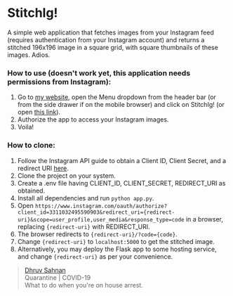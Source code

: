 # StitchIg!

A simple web application that fetches images from your Instagram feed (requires authentication from your Instagram account) and returns a stitched 196x196 image in a square grid, with square thumbnails of these images. Adios.

### How to use (doesn't work yet, this application needs permissions from Instagram): 
1. Go to [my website](https://dhruvs009.github.io/me/), open the Menu dropdown from the header bar (or from the side drawer if on the mobile browser) and click on StitchIg! (or open [this link](https://www.instagram.com/oauth/authorize?client_id=3311032495590903&redirect_uri=https://stitchig.herokuapp.com/&scope=user_profile,user_media&response_type=code)).
2. Authorize the app to access your Instagram images.
3. Voila!

### How to clone:
1. Follow the Instagram API guide to obtain a Client ID, Client Secret, and a redirect URI [here](https://developers.facebook.com/docs/instagram-basic-display-api/getting-started).
2. Clone the project on your system.
3. Create a .env file having CLIENT_ID, CLIENT_SECRET, REDIRECT_URI as obtained.
4. Install all dependencies and run `python app.py`.
5. Open `https://www.instagram.com/oauth/authorize?client_id=3311032495590903&redirect_uri={redirect-uri}&scope=user_profile,user_media&response_type=code` in a browser, replacing `{redirect-uri}` with REDIRECT_URI.
6. The browser redirects to `{redirect-uri}/?code={code}`.
7. Change `{redirect-uri}` to `localhost:5000` to get the stitched image.
8. Alternatively, you may deploy the Flask app to some hosting service, and change `{redirect-uri}` as per your convenience.


> [Dhruv Sahnan](https://github.com/dhruvs009) <br>
> Quarantine | COVID-19 <br>
> What to do when you're on house arrest.
